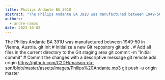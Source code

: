 ```yaml
---
title: Philips Andante BA 391U
abstract: "The Philips Andante BA 391U was manufactured between 1949-50 in Vienna."
authors:
  - andre-ramos
date: 2023-10-02
---
```


The Philips Andante BA 391U was manufactured between 1949-50 in Vienna, Austria.
git init               # Initialize a new Git repository
git add .              # Add all files in the current directory to the Git staging area
git commit -m "Initial commit"  # Commit the changes with a descriptive message
git remote add origin https://github.com/C2DH/maison-du-son/blob/master/assets/images/Philips%20Andante.mp3
git push -u origin master
